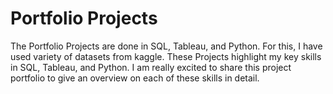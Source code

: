 # Portfolio Projects
The Portfolio Projects are done in SQL, Tableau, and Python. For this, I have used variety of datasets from kaggle. 
These Projects highlight my key skills in SQL, Tableau, and Python.
I am really excited to share this project portfolio to give an overview on each of these skills in detail.
